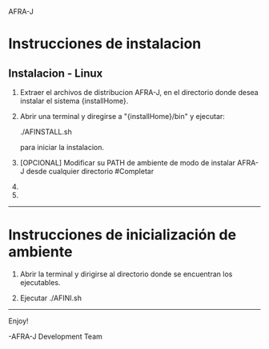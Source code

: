 AFRA-J

Instrucciones de instalacion
===============================================================================

  Instalacion - Linux
  ------------------------------------------------------------------------------
  1. Extraer el archivos de distribucion AFRA-J, en el directorio donde desea 
  	instalar el sistema {installHome}.  
     
  2. Abrir una terminal y diregirse a "{installHome}/bin" y ejecutar:

       ./AFINSTALL.sh

       para iniciar la instalacion.

  3. [OPCIONAL] Modificar su PATH de ambiente de modo de instalar AFRA-J
  	  desde cualquier directorio #Completar 

  4. 
  
  5.

  ------------------------------------------------------------------------------

Instrucciones de inicialización de ambiente
===============================================================================  
  1. Abrir la terminal y dirigirse al directorio donde se encuentran los 
     ejecutables.

  2. Ejecutar ./AFINI.sh

  ------------------------------------------------------------------------------
Enjoy!

-AFRA-J Development Team